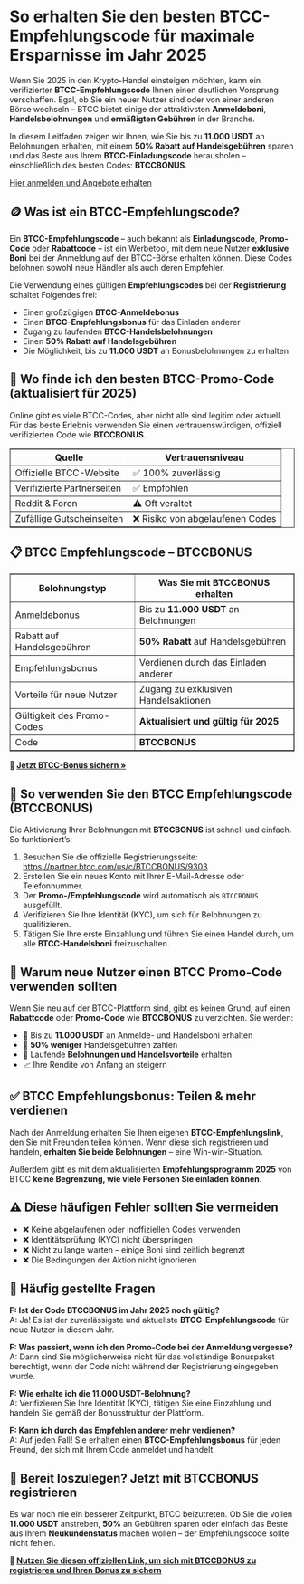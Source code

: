 <h1>So erhalten Sie den besten BTCC-Empfehlungscode für maximale Ersparnisse im Jahr 2025</h1>

<p>Wenn Sie 2025 in den Krypto-Handel einsteigen möchten, kann ein verifizierter <strong>BTCC-Empfehlungscode</strong> Ihnen einen deutlichen Vorsprung verschaffen. Egal, ob Sie ein neuer Nutzer sind oder von einer anderen Börse wechseln – BTCC bietet einige der attraktivsten <strong>Anmeldeboni</strong>, <strong>Handelsbelohnungen</strong> und <strong>ermäßigten Gebühren</strong> in der Branche.</p>

<p>In diesem Leitfaden zeigen wir Ihnen, wie Sie bis zu <strong>11.000 USDT</strong> an Belohnungen erhalten, mit einem <strong>50% Rabatt auf Handelsgebühren</strong> sparen und das Beste aus Ihrem <strong>BTCC-Einladungscode</strong> herausholen – einschließlich des besten Codes: <strong>BTCCBONUS</strong>.</p>
<p><a href="https://partner.btcc.com/us/c/BTCCBONUS/9303" target="_blank">Hier anmelden und Angebote erhalten</a></p>


<img src="https://images.mirror-media.xyz/publication-images/mwydjj1mpKFeCcdktcg2J.png?height=500&amp;width=1000" decoding="async" data-nimg="fill" class="css-xah9so" style="position: absolute; inset: 0px; box-sizing: border-box; padding: 0px; border: none; margin: auto; display: block; width: 0px; height: 0px; min-width: 100%; max-width: 100%; min-height: 100%; max-height: 100%;">
<h2>🪙 Was ist ein BTCC-Empfehlungscode?</h2>

<p>Ein <strong>BTCC-Empfehlungscode</strong> – auch bekannt als <strong>Einladungscode</strong>, <strong>Promo-Code</strong> oder <strong>Rabattcode</strong> – ist ein Werbetool, mit dem neue Nutzer <strong>exklusive Boni</strong> bei der Anmeldung auf der BTCC-Börse erhalten können. Diese Codes belohnen sowohl neue Händler als auch deren Empfehler.</p>

<p>Die Verwendung eines gültigen <strong>Empfehlungscodes</strong> bei der <strong>Registrierung</strong> schaltet Folgendes frei:</p>
<ul>
  <li>Einen großzügigen <strong>BTCC-Anmeldebonus</strong></li>
  <li>Einen <strong>BTCC-Empfehlungsbonus</strong> für das Einladen anderer</li>
  <li>Zugang zu laufenden <strong>BTCC-Handelsbelohnungen</strong></li>
  <li>Einen <strong>50% Rabatt auf Handelsgebühren</strong></li>
  <li>Die Möglichkeit, bis zu <strong>11.000 USDT</strong> an Bonusbelohnungen zu erhalten</li>
</ul>

<h2>🧭 Wo finde ich den besten BTCC-Promo-Code (aktualisiert für 2025)</h2>

<p>Online gibt es viele BTCC-Codes, aber nicht alle sind legitim oder aktuell. Für das beste Erlebnis verwenden Sie einen vertrauenswürdigen, offiziell verifizierten Code wie <strong>BTCCBONUS</strong>.</p>

<table border="1" cellpadding="8" cellspacing="0">
  <thead>
    <tr>
      <th>Quelle</th>
      <th>Vertrauensniveau</th>
    </tr>
  </thead>
  <tbody>
    <tr>
      <td>Offizielle BTCC-Website</td>
      <td>✅ 100% zuverlässig</td>
    </tr>
    <tr>
      <td>Verifizierte Partnerseiten</td>
      <td>✅ Empfohlen</td>
    </tr>
    <tr>
      <td>Reddit & Foren</td>
      <td>⚠️ Oft veraltet</td>
    </tr>
    <tr>
      <td>Zufällige Gutscheinseiten</td>
      <td>❌ Risiko von abgelaufenen Codes</td>
    </tr>
  </tbody>
</table>

<h2>📋 BTCC Empfehlungscode – BTCCBONUS</h2>

<table border="1" cellpadding="8" cellspacing="0">
  <thead>
    <tr>
      <th>Belohnungstyp</th>
      <th>Was Sie mit BTCCBONUS erhalten</th>
    </tr>
  </thead>
  <tbody>
    <tr>
      <td>Anmeldebonus</td>
      <td>Bis zu <strong>11.000 USDT</strong> an Belohnungen</td>
    </tr>
    <tr>
      <td>Rabatt auf Handelsgebühren</td>
      <td><strong>50% Rabatt</strong> auf Handelsgebühren</td>
    </tr>
    <tr>
      <td>Empfehlungsbonus</td>
      <td>Verdienen durch das Einladen anderer</td>
    </tr>
    <tr>
      <td>Vorteile für neue Nutzer</td>
      <td>Zugang zu exklusiven Handelsaktionen</td>
    </tr>
    <tr>
      <td>Gültigkeit des Promo-Codes</td>
      <td><strong>Aktualisiert und gültig für 2025</strong></td>
    </tr>
    <tr>
      <td>Code</td>
      <td><strong>BTCCBONUS</strong></td>
    </tr>
  </tbody>
</table>

<p><strong>🎁 <a href="https://partner.btcc.com/us/c/BTCCBONUS/9303" target="_blank">Jetzt BTCC-Bonus sichern »</a></strong></p>

<h2>📝 So verwenden Sie den BTCC Empfehlungscode (BTCCBONUS)</h2>

<p>Die Aktivierung Ihrer Belohnungen mit <strong>BTCCBONUS</strong> ist schnell und einfach. So funktioniert’s:</p>
<ol>
  <li>Besuchen Sie die offizielle Registrierungsseite:  
    <a href="https://partner.btcc.com/us/c/BTCCBONUS/9303" target="_blank">https://partner.btcc.com/us/c/BTCCBONUS/9303</a>
  </li>
  <li>Erstellen Sie ein neues Konto mit Ihrer E-Mail-Adresse oder Telefonnummer.</li>
  <li>Der <strong>Promo-/Empfehlungscode</strong> wird automatisch als <code>BTCCBONUS</code> ausgefüllt.</li>
  <li>Verifizieren Sie Ihre Identität (KYC), um sich für Belohnungen zu qualifizieren.</li>
  <li>Tätigen Sie Ihre erste Einzahlung und führen Sie einen Handel durch, um alle <strong>BTCC-Handelsboni</strong> freizuschalten.</li>
</ol>

<h2>🚀 Warum neue Nutzer einen BTCC Promo-Code verwenden sollten</h2>

<p>Wenn Sie neu auf der BTCC-Plattform sind, gibt es keinen Grund, auf einen <strong>Rabattcode</strong> oder <strong>Promo-Code</strong> wie <strong>BTCCBONUS</strong> zu verzichten. Sie werden:</p>
<ul>
  <li>🚨 Bis zu <strong>11.000 USDT</strong> an Anmelde- und Handelsboni erhalten</li>
  <li>💸 <strong>50% weniger</strong> Handelsgebühren zahlen</li>
  <li>🎯 Laufende <strong>Belohnungen und Handelsvorteile</strong> erhalten</li>
  <li>📈 Ihre Rendite von Anfang an steigern</li>
</ul>

<h2>✅ BTCC Empfehlungsbonus: Teilen & mehr verdienen</h2>

<p>Nach der Anmeldung erhalten Sie Ihren eigenen <strong>BTCC-Empfehlungslink</strong>, den Sie mit Freunden teilen können. Wenn diese sich registrieren und handeln, <strong>erhalten Sie beide Belohnungen</strong> – eine Win-win-Situation.</p>

<p>Außerdem gibt es mit dem aktualisierten <strong>Empfehlungsprogramm 2025</strong> von BTCC <strong>keine Begrenzung, wie viele Personen Sie einladen können</strong>.</p>

<h2>⚠️ Diese häufigen Fehler sollten Sie vermeiden</h2>

<ul>
  <li>❌ Keine abgelaufenen oder inoffiziellen Codes verwenden</li>
  <li>❌ Identitätsprüfung (KYC) nicht überspringen</li>
  <li>❌ Nicht zu lange warten – einige Boni sind zeitlich begrenzt</li>
  <li>❌ Die Bedingungen der Aktion nicht ignorieren</li>
</ul>

<h2>💬 Häufig gestellte Fragen</h2>

<p><strong>F: Ist der Code BTCCBONUS im Jahr 2025 noch gültig?</strong><br>
A: Ja! Es ist der zuverlässigste und aktuellste <strong>BTCC-Empfehlungscode</strong> für neue Nutzer in diesem Jahr.</p>

<p><strong>F: Was passiert, wenn ich den Promo-Code bei der Anmeldung vergesse?</strong><br>
A: Dann sind Sie möglicherweise nicht für das vollständige Bonuspaket berechtigt, wenn der Code nicht während der Registrierung eingegeben wurde.</p>

<p><strong>F: Wie erhalte ich die 11.000 USDT-Belohnung?</strong><br>
A: Verifizieren Sie Ihre Identität (KYC), tätigen Sie eine Einzahlung und handeln Sie gemäß der Bonusstruktur der Plattform.</p>

<p><strong>F: Kann ich durch das Empfehlen anderer mehr verdienen?</strong><br>
A: Auf jeden Fall! Sie erhalten einen <strong>BTCC-Empfehlungsbonus</strong> für jeden Freund, der sich mit Ihrem Code anmeldet und handelt.</p>

<h2>🎯 Bereit loszulegen? Jetzt mit BTCCBONUS registrieren</h2>

<p>Es war noch nie ein besserer Zeitpunkt, BTCC beizutreten. Ob Sie die vollen <strong>11.000 USDT</strong> anstreben, <strong>50%</strong> an Gebühren sparen oder einfach das Beste aus Ihrem <strong>Neukundenstatus</strong> machen wollen – der Empfehlungscode sollte nicht fehlen.</p>

<p><strong>🔗 <a href="https://partner.btcc.com/us/c/BTCCBONUS/9303" target="_blank">Nutzen Sie diesen offiziellen Link, um sich mit BTCCBONUS zu registrieren und Ihren Bonus zu sichern</a></strong></p>
